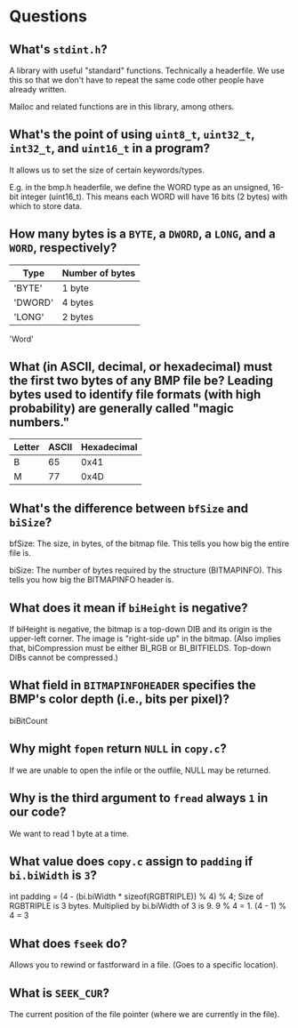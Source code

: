 # Questions

## What's `stdint.h`?

A library with useful "standard" functions. Technically a headerfile.
We use this so that we don't have to repeat the same code other people have already written.

Malloc and related functions are in this library, among others.

## What's the point of using `uint8_t`, `uint32_t`, `int32_t`, and `uint16_t` in a program?

It allows us to set the size of certain keywords/types.

E.g. in the bmp.h headerfile, we define the WORD type as an unsigned, 16-bit integer (uint16_t).
This means each WORD will have 16 bits (2 bytes) with which to store data.

## How many bytes is a `BYTE`, a `DWORD`, a `LONG`, and a `WORD`, respectively?

Type | Number of bytes
-------|--------
'BYTE' | 1 byte
'DWORD' | 4 bytes
'LONG' | 2 bytes
'Word' 

## What (in ASCII, decimal, or hexadecimal) must the first two bytes of any BMP file be? Leading bytes used to identify file formats (with high probability) are generally called "magic numbers."

Letter|ASCII | Hexadecimal
------|------|------------
B|65|0x41
M|77|0x4D


## What's the difference between `bfSize` and `biSize`?

bfSize: The size, in bytes, of the bitmap file.
    This tells you how big the entire file is.

biSize: The number of bytes required by the structure (BITMAPINFO).
    This tells you how big the BITMAPINFO header is.

## What does it mean if `biHeight` is negative?

If biHeight is negative, the bitmap is a top-down DIB and its origin is the upper-left corner.
    The image is "right-side up" in the bitmap.
(Also implies that, biCompression must be either BI_RGB or BI_BITFIELDS. Top-down DIBs cannot be compressed.)

## What field in `BITMAPINFOHEADER` specifies the BMP's color depth (i.e., bits per pixel)?

biBitCount

## Why might `fopen` return `NULL` in `copy.c`?

If we are unable to open the infile or the outfile, NULL may be returned.

## Why is the third argument to `fread` always `1` in our code?

We want to read 1 byte at a time.

## What value does `copy.c` assign to `padding` if `bi.biWidth` is `3`?

int padding = (4 - (bi.biWidth * sizeof(RGBTRIPLE)) % 4) % 4;
Size of RGBTRIPLE is 3 bytes. Multiplied by bi.biWidth of 3 is 9.
9 % 4 = 1.
(4 - 1) % 4 = 3

## What does `fseek` do?

Allows you to rewind or fastforward in a file. (Goes to a specific location).

## What is `SEEK_CUR`?

The current position of the file pointer (where we are currently in the file).
